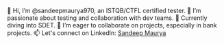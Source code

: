 👋 Hi, I’m @sandeepmaurya970, an ISTQB/CTFL certified tester.
👀 I’m passionate about testing and collaboration with dev teams.
🌱 Currently diving into SDET.
💞️ I’m eager to collaborate on projects, especially in bank projects.
📫 Let's connect on LinkedIn: [Sandeep Maurya](https://www.linkedin.com/in/sandeepmaurya970/)


<!---
sandeepmaurya970/sandeepmaurya970 is a ✨ special ✨ repository because its `README.md` (this file) appears on your GitHub profile.
You can click the Preview link to take a look at your changes.
--->
